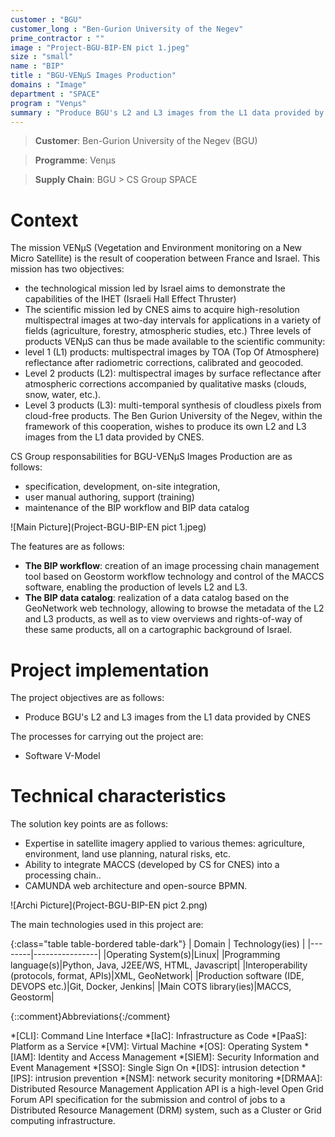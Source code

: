 ```yaml
---
customer : "BGU"
customer_long : "Ben-Gurion University of the Negev"
prime_contractor : ""
image : "Project-BGU-BIP-EN pict 1.jpeg"
size : "small"
name : "BIP"
title : "BGU-VENµS Images Production"
domains : "Image"
department : "SPACE"
program : "Venμs"
summary : "Produce BGU's L2 and L3 images from the L1 data provided by CNES"
---
```


> __Customer__\: Ben-Gurion University of the Negev (BGU)

> __Programme__\: Venμs

> __Supply Chain__\: BGU >  CS Group SPACE


# Context

The mission VENµS (Vegetation and Environment monitoring on a New Micro Satellite) is the result of cooperation between France and Israel. 
This mission has two objectives:
* the technological mission led by Israel aims to demonstrate the capabilities of the IHET (Israeli Hall Effect Thruster)
* The scientific mission led by CNES aims to acquire high-resolution multispectral images at two-day intervals for applications in a variety of fields (agriculture, forestry, atmospheric studies, etc.) 
Three levels of products VENµS can thus be made available to the scientific community:
* level 1 (L1) products: multispectral images by TOA (Top Of Atmosphere) reflectance after radiometric corrections, calibrated and geocoded.
* Level 2 products (L2): multispectral images by surface reflectance after atmospheric corrections accompanied by qualitative masks (clouds, snow, water, etc.).
* Level 3 products (L3): multi-temporal synthesis of cloudless pixels from cloud-free products.
The Ben Gurion University of the Negev, within the framework of this cooperation, wishes to produce its own L2 and L3 images from the L1 data provided by CNES.

CS Group responsabilities for BGU-VENµS Images Production are as follows:
* specification, development, on-site integration, 
* user manual authoring, support (training) 
* maintenance of the BIP workflow and BIP data catalog

![Main Picture](Project-BGU-BIP-EN pict 1.jpeg)

The features are as follows:
* __The BIP workflow__: creation of an image processing chain management tool based on Geostorm workflow technology and control of the MACCS software, enabling the production of levels L2 and L3.
* __The BIP data catalog__: realization of a data catalog based on the GeoNetwork web technology, allowing to browse the metadata of the L2 and L3 products, as well as to view overviews and rights-of-way of these same products, all on a cartographic background of Israel.

# Project implementation

The project objectives are as follows:
* Produce BGU's L2 and L3 images from the L1 data provided by CNES

The processes for carrying out the project are:
* Software V-Model

# Technical characteristics

The solution key points are as follows:
* Expertise in satellite imagery applied to various themes: agriculture, environment, land use planning, natural risks, etc.
* Ability to integrate MACCS (developed by CS for CNES) into a processing chain..
* CAMUNDA web architecture and open-source BPMN.

![Archi Picture](Project-BGU-BIP-EN pict 2.png)

The main technologies used in this project are:

{:class="table table-bordered table-dark"}
| Domain | Technology(ies) |
|--------|----------------|
|Operating System(s)|Linux|
|Programming language(s)|Python, Java, J2EE/WS, HTML, Javascript|
|Interoperability (protocols, format, APIs)|XML, GeoNetwork|
|Production software (IDE, DEVOPS etc.)|Git, Docker, Jenkins|
|Main COTS library(ies)|MACCS, Geostorm|



{::comment}Abbreviations{:/comment}

*[CLI]: Command Line Interface
*[IaC]: Infrastructure as Code
*[PaaS]: Platform as a Service
*[VM]: Virtual Machine
*[OS]: Operating System
*[IAM]: Identity and Access Management
*[SIEM]: Security Information and Event Management
*[SSO]: Single Sign On
*[IDS]: intrusion detection
*[IPS]: intrusion prevention
*[NSM]: network security monitoring
*[DRMAA]: Distributed Resource Management Application API is a high-level Open Grid Forum API specification for the submission and control of jobs to a Distributed Resource Management (DRM) system, such as a Cluster or Grid computing infrastructure.
